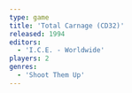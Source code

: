 ```yaml
---
type: game
title: 'Total Carnage (CD32)'
released: 1994
editors: 
  - 'I.C.E. - Worldwide'
players: 2
genres:
  - 'Shoot Them Up'
---
```

